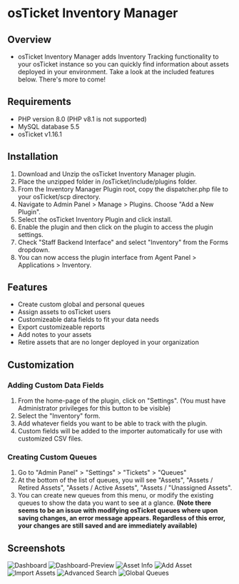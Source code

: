 # osTicket Inventory Manager

## Overview
- osTicket Inventory Manager adds Inventory Tracking functionality to your osTicket instance so you can quickly find information about assets deployed in your environment. Take a look at the included features below. There's more to come!

## Requirements
- PHP version 8.0 (PHP v8.1 is not supported)
- MySQL database 5.5
- osTicket v1.16.1

## Installation
1. Download and Unzip the osTicket Inventory Manager plugin.
2. Place the unzipped folder in /osTicket/include/plugins folder.
3. From the Inventory Manager Plugin root, copy the dispatcher.php file to your osTicket/scp directory.
4. Navigate to Admin Panel > Manage > Plugins. Choose "Add a New Plugin".
5. Select the osTicket Inventory Plugin and click install.
6. Enable the plugin and then click on the plugin to access the plugin settings.
7. Check "Staff Backend Interface" and select "Inventory" from the Forms dropdown.
8. You can now access the plugin interface from Agent Panel > Applications > Inventory.

## Features
- Create custom global and personal queues
- Assign assets to osTicket users
- Customizeable data fields to fit your data needs
- Export customizeable reports
- Add notes to your assets
- Retire assets that are no longer deployed in your organization

## Customization
### Adding Custom Data Fields
1. From the home-page of the plugin, click on "Settings". (You must have Administrator privileges for this button to be visible)
2. Select the "Inventory" form.
3. Add whatever fields you want to be able to track with the plugin.
4. Custom fields will be added to the importer automatically for use with customized CSV files.

### Creating Custom Queues
1. Go to "Admin Panel" > "Settings" > "Tickets" > "Queues"
2. At the bottom of the list of queues, you will see "Assets", "Assets / Retired Assets", "Assets / Active Assets", "Assets / "Unassigned Assets". 
3. You can create new queues from this menu, or modify the existing queues to show the data you want to see at a glance. **(Note there seems to be an issue with modifying osTicket queues where upon saving changes, an error message appears. Regardless of this error, your changes are still saved and are immediately available)**

## Screenshots
![Dashboard](/images/Dashboard.png)
![Dashboard-Preview](/images/Dashboard-Preview.png)
![Asset Info](/images/AssetInfo.png)
![Add Asset](/images/AddAsset.png)
![Import Assets](/images/Import.png)
![Advanced Search](/images/AdvancedSearch.png)
![Global Queues](/images/GlobalQueues.png)
